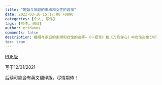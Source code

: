 ```yaml
---
title: "婚姻与家庭的束缚和女性的选择"
date: 2023-03-16 15:17:00 +0800
categories: [个人, 写作]
tags: [写作, 阅读]
author: eridanus
comments: false
description: 婚姻与家庭的束缚和女性的选择–《一把青》和《万箭穿心》中女性形象分析
toc: true
---
```


[PDF版][google]

[google]: https://drive.google.com/file/d/1Xw1J_bke8ZEUgp0srr8u7ZP1PXxr28FD/view?usp=sharing

写于12/31/2021

后续可能会有英文翻译版，尽情期待！
